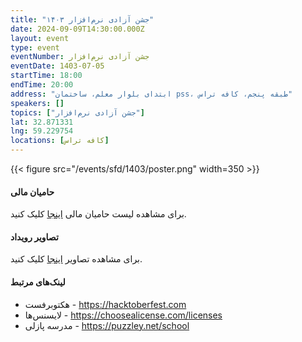 ```yaml
---
title: "جشن آزادی نرم‌افزار ۱۴۰۳"
date: 2024-09-09T14:30:00.000Z
layout: event
type: event
eventNumber: جشن آزادی نرم‌افزار
eventDate: 1403-07-05
startTime: 18:00
endTime: 20:00
address: "ابتدای بلوار معلم، ساختمان pss، طبقه پنجم، کافه تراس"
speakers: []
topics: ["جشن آزادی نرم‌افزار"]
lat: 32.871331
lng: 59.229754
locations: [کافه تراس]
---
```

{{< figure src="/events/sfd/1403/poster.png" width=350 >}}

#### حامیان مالی
برای مشاهده لیست حامیان مالی [اینجا](/sfd/1403/thanks-to) کلیک کنید.

#### تصاویر رویداد
برای مشاهده تصاویر [اینجا](/events/sfd-1403/gallery/) کلیک کنید.

#### لینک‌های مرتبط
- هکتوبرفست - https://hacktoberfest.com
- لایسنس‌ها - https://choosealicense.com/licenses
- مدرسه پازلی - https://puzzley.net/school
